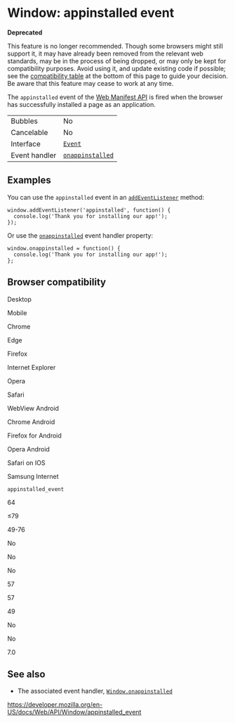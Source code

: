 Window: appinstalled event
==========================

**Deprecated**

This feature is no longer recommended. Though some browsers might still support it, it may have already been removed from the relevant web standards, may be in the process of being dropped, or may only be kept for compatibility purposes. Avoid using it, and update existing code if possible; see the [compatibility table](#browser_compatibility) at the bottom of this page to guide your decision. Be aware that this feature may cease to work at any time.

The `appinstalled` event of the [Web Manifest API](https://developer.mozilla.org/en-US/docs/Web/Manifest) is fired when the browser has successfully installed a page as an application.

<table><tbody><tr class="odd"><td>Bubbles</td><td>No</td></tr><tr class="even"><td>Cancelable</td><td>No</td></tr><tr class="odd"><td>Interface</td><td><a href="../event"><code>Event</code></a></td></tr><tr class="even"><td>Event handler</td><td><a href="onappinstalled"><code>onappinstalled</code></a></td></tr></tbody></table>

Examples
--------

You can use the `appinstalled` event in an [`addEventListener`](../eventtarget/addeventlistener) method:

    window.addEventListener('appinstalled', function() {
      console.log('Thank you for installing our app!');
    });

Or use the [`onappinstalled`](onappinstalled) event handler property:

    window.onappinstalled = function() {
      console.log('Thank you for installing our app!');
    };

Browser compatibility
---------------------

Desktop

Mobile

Chrome

Edge

Firefox

Internet Explorer

Opera

Safari

WebView Android

Chrome Android

Firefox for Android

Opera Android

Safari on IOS

Samsung Internet

`appinstalled_event`

64

≤79

49-76

No

No

No

57

57

49

No

No

7.0

See also
--------

-   The associated event handler, [`Window.onappinstalled`](onappinstalled)

<a href="https://developer.mozilla.org/en-US/docs/Web/API/Window/appinstalled_event" class="_attribution-link">https://developer.mozilla.org/en-US/docs/Web/API/Window/appinstalled_event</a>
